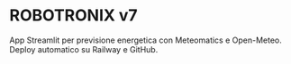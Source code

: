 # ROBOTRONIX v7
App Streamlit per previsione energetica con Meteomatics e Open-Meteo.
Deploy automatico su Railway e GitHub.